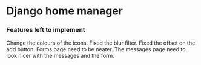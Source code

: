 # Django home manager

### Features left to implement

Change the colours of the icons.
Fixed the blur filter.
Fixed the offset on the add button.
Forms page need to be neater.
The messages page need to look nicer with the messages and the form.